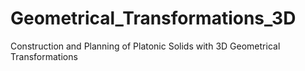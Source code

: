 # Geometrical_Transformations_3D
Construction and Planning of Platonic Solids with 3D Geometrical Transformations
